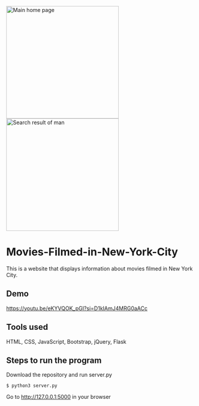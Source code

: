 <p align="left">
  <img width="300" alt="Main home page" src="https://github.com/user-attachments/assets/dee6715a-6cfe-4146-8bcb-64eedade4f61">
  <img width="300" alt="Search result of man" src="https://github.com/user-attachments/assets/cd0358a3-bd99-49ae-96e3-5637734b33e0">
</p>

# Movies-Filmed-in-New-York-City

This is a website that displays information about movies filmed in New York City.

## Demo

https://youtu.be/eKYVQOK_pGI?si=D1kIAmJ4MRG0aACc

## Tools used

HTML, CSS, JavaScript, Bootstrap, jQuery, Flask

## Steps to run the program

Download the repository and run server.py
```
$ python3 server.py
```
Go to http://127.0.0.1:5000 in your browser

